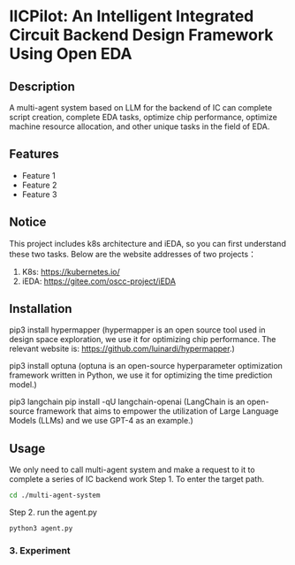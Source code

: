 # IICPilot: An Intelligent Integrated Circuit Backend Design Framework Using Open EDA



## Description  
  
A multi-agent system based on LLM for the backend of IC can complete script creation, complete EDA tasks, optimize chip performance, optimize machine resource allocation, and other unique tasks in the field of EDA.
  
## Features  
  
- Feature 1  
- Feature 2  
- Feature 3  
<!-- List the main features of your project -->  

## Notice
This project includes k8s architecture and iEDA, so you can first understand these two tasks.
Below are the website addresses of two projects：
1. K8s: https://kubernetes.io/
2. iEDA: https://gitee.com/oscc-project/iEDA
## Installation  

pip3 install hypermapper
(hypermapper is an open source tool used in design space exploration, we use it for optimizing chip performance. The relevant website is: https://github.com/luinardi/hypermapper.)

pip3 install optuna
(optuna is an open-source hyperparameter optimization framework written in Python, we use it for optimizing the time prediction model.)

pip3 langchain
pip install -qU langchain-openai
(LangChain is an open-source framework that aims to empower the utilization of Large Language Models (LLMs) and we use GPT-4 as an example.)
  
  
## Usage
We only need to call multi-agent system and make a request to it to complete a series of IC backend work
Step 1. To enter the target path.

```bash
cd ./multi-agent-system
```
Step 2. run the agent.py

```python3
python3 agent.py
```

### 3. Experiment

